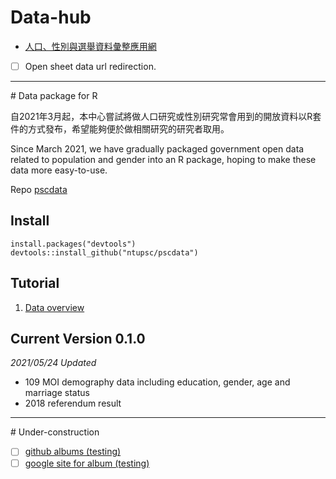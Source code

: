 # Data-hub
- [人口、性別與選舉資料彙整應用網](https://ntupsc.github.io/data-hub)
- [ ] Open sheet data url redirection.

<hr>
# Data package for R

自2021年3月起，本中心嘗試將做人口研究或性別研究常會用到的開放資料以R套件的方式發布，希望能夠便於做相關研究的研究者取用。

Since March 2021, we have gradually packaged government open data related to population and gender into an R package, hoping to make these data more easy-to-use.

Repo [pscdata](https://github.com/ntupsc/pscdata)

## Install
```{r}
install.packages("devtools")
devtools::install_github("ntupsc/pscdata")
```
## Tutorial
1. [Data overview](https://ntupsc.github.io/pscdata/html/tutorial.html)

## Current Version 0.1.0
*2021/05/24 Updated*
- 109 MOI demography data including education, gender, age and marriage status
- 2018 referendum result


<hr>
# Under-construction

- [ ] [github albums (testing)](https://ntupsc.github.io/albums/)
- [ ] [google site for album (testing)](https://sites.google.com/view/ntupsc/home)
